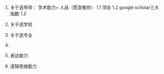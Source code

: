 1. 关于选导师： 学术能力+ 人品（愿意推你）
1.1 顶会
1.2 google scholar三大指数
1.3

2. 关于选学校
3. 关于选专业
4.  


1. 表达能力
2. 逻辑思维能力
